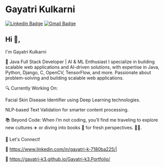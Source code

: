  # Gayatri Kulkarni 
 [![Linkedin Badge](https://img.shields.io/badge/-GayatriKulkarni-blue?style=flat-square&logo=Linkedin&logoColor=white&link=https://www.linkedin.com/in/gayatri-k-7180ba225/)](https://www.linkedin.com/in/gayatri-k-7180ba225/) 
[![Gmail Badge](https://img.shields.io/badge/-gayatrik1029@gmail.com-c14438?style=flat-square&logo=Gmail&logoColor=white&link=mailto:kraghav123@gmail.com)](mailto:gayatrik1029@gmail.com)

## Hi 👋, 
I'm Gayatri Kulkarni

🚀 Java Full Stack Developer | AI & ML Enthusiast
I specialize in building scalable web applications and AI-driven solutions, with expertise in Java, Python, Django, C, OpenCV, TensorFlow, and more. Passionate about problem-solving and building scalable web applications.

🔍 Currently Working On:

Facial Skin Disease Identifier using Deep Learning technologies.

NLP-based Text Validation for smarter content processing.

📚 Beyond Code:
When I’m not coding, you’ll find me traveling to explore new cultures ✈️ or diving into books 📖 for fresh perspectives.
🏄‍♂️. 

📌 Let's Connect!

🔗  https://www.linkedin.com/in/gayatri-k-7180ba225/| 

🔗 https://gayatri-k3.github.io/Gayatri-k3.Portfolio/


